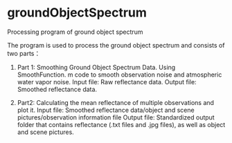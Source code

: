 # groundObjectSpectrum
Processing program of ground object spectrum 


The program is used to process the ground object spectrum and consists of two parts：

1) Part 1: Smoothing Ground Object Spectrum Data. Using SmoothFunction. m code to smooth observation noise and atmospheric water vapor noise.
Input file: Raw reflectance data.
Output file: Smoothed reflectance data.

2) Part2: Calculating the mean reflectance of multiple observations and plot it.
Input file: Smoothed reflectance data/object and scene pictures/observation information file
Output file: Standardized output folder that contains reflectance (.txt files and .jpg files), as well as object and scene pictures.
